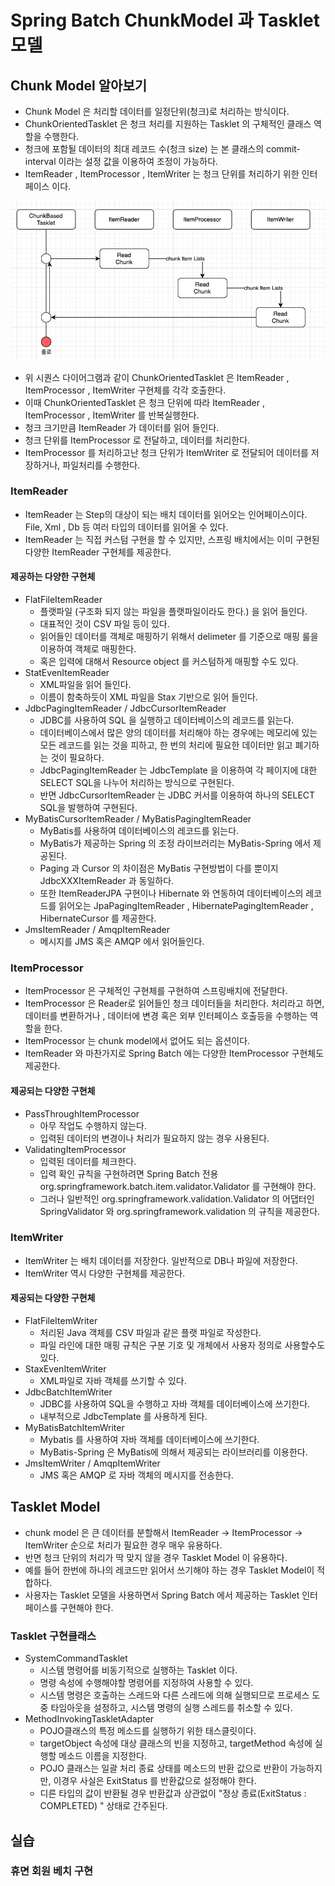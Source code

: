 # Spring Batch ChunkModel 과 Tasklet 모델

## Chunk Model 알아보기 

- Chunk Model 은 처리할 데이터를 일정단위(청크)로 처리하는 방식이다.
- ChunkOrientedTasklet 은 청크 처리를 지원하는 Tasklet 의 구체적인 클래스 역할을 수행한다. 
- 청크에 포함될 데이터의 최대 레코드 수(청크 size) 는 본 클래스의 commit-interval 이라는 설정 값을 이용하여 조정이 가능하다.
- ItemReader , ItemProcessor , ItemWriter 는 청크 단위를 처리하기 위한 인터페이스 이다.

![img.png](chunkModel.png)

- 위 시퀀스 다이어그램과 같이 ChunkOrientedTasklet 은 ItemReader , ItemProcessor , ItemWriter 구현체를 각각 호출한다.
- 이때 ChunkOrientedTasklet 은 청크 단위에 따라 ItemReader , ItemProcessor , ItemWriter 를 반복실행한다.
- 청크 크기만큼 ItemReader 가 데이터를 읽어 들인다.
- 청크 단위를 ItemProcessor 로 전달하고, 데이터를 처리한다. 
- ItemProcessor 를 처리하고난 청크 단위가 ItemWriter 로 전달되어 데이터를 저장하거나, 파일처리를 수행한다.


### ItemReader 

- ItemReader 는 Step의 대상이 되는 배치 데이터를 읽어오는 인어페이스이다. File, Xml , Db 등 여러 타입의 데이터를 읽어올 수 있다.
- ItemReader 는 직접 커스텀 구현을 할 수 있지만, 스프링 배치에서는 이미 구현된 다양한 ItemReader 구현체를 제공한다.

#### 제공하는 다양한 구현체 

- FlatFileItemReader
  - 플랫파일 (구조화 되지 않는 파일을 플랫파일이라도 한다.) 을 읽어 들인다.
  - 대표적인 것이 CSV 파일 등이 있다.
  - 읽어들인 데이터를 객체로 매핑하기 위해서 delimeter 를 기준으로 매핑 룰을 이용하여 객체로 매핑한다.
  - 혹은 입력에 대해서 Resource object 를 커스텀하게 매핑할 수도 있다.
- StatEvenItemReader
  - XML파일을 읽어 들인다.
  - 이름이 함축하듯이 XML 파일을 Stax 기반으로 읽어 들인다.
- JdbcPagingItemReader / JdbcCursorItemReader
  - JDBC를 사용하여 SQL 을 실행하고 데이터베이스의 레코드를 읽는다.
  - 데이터베이스에서 많은 양의 데이터를 처리해야 하는 경우에는 메모리에 있는 모든 레코드를 읽는 것을 피하고, 한 번의 처리에 필요한 데이터만 읽고 폐기하는 것이 필요하다.
  - JdbcPagingItemReader 는 JdbcTemplate 을 이용하여 각 페이지에 대한 SELECT SQL을 나누어 처리하는 방식으로 구현된다.
  - 반면 JdbcCursorItemReader 는 JDBC 커서를 이용하여 하나의 SELECT SQL을 발행하여 구현된다.
- MyBatisCursorItemReader / MyBatisPagingItemReader
  - MyBatis를 사용하여 데이터베이스의 레코드를 읽는다.
  - MyBatis가 제공하는 Spring 의 조정 라이브러리는 MyBatis-Spring 에서 제공된다. 
  - Paging 과 Cursor 의 차이점은 MyBatis 구현방법이 다를 뿐이지 JdbcXXXItemReader 과 동일하다.
  - 또한 ItemReaderJPA 구현이나 Hibernate 와 연동하여 데이터베이스의 레코드를 읽어오는 JpaPagingItemReader , HibernatePagingItemReader , HibernateCursor 를 제공한다.
- JmsItemReader / AmqpItemReader
  - 메시지를 JMS 혹은 AMQP 에서 읽어들인다.



### ItemProcessor 

- ItemProcessor 은 구체적인 구현체를 구현하여 스프링배치에 전달한다.
- ItemProcessor 은 Reader로 읽어들인 청크 데이터들을 처리한다. 처리라고 하면, 데이터를 변환하거나 , 
데이터에 변경 혹은 외부 인터페이스 호출등을 수행하는 역할을 한다.
- ItemProcessor 는 chunk model에서 없어도 되는 옵션이다.
- ItemReader 와 마찬가지로 Spring Batch 에는 다양한 ItemProcessor 구현체도 제공한다.

#### 제공되는 다양한 구현체

- PassThroughItemProcessor
  - 아무 작업도 수행하지 않는다.
  - 입력된 데이터의 변경이나 처리가 필요하지 않는 경우 사용된다.
- ValidatingItemProcessor
  - 입력된 데이터를 체크한다.
  - 입력 확인 규칙을 구현하려면 Spring Batch 전용 org.springframework.batch.item.validator.Validator 를 구현해야 한다.
  - 그러나 일반적인 org.springframework.validation.Validator 의 어댑터인 SpringValidator 와 org.springframework.validation 의 규칙을 제공한다.


### ItemWriter 

- ItemWriter 는 배치 데이터를 저장한다.  일반적으로 DB나 파일에 저장한다.
- ItemWriter 역시 다양한 구현체를 제공한다.

#### 제공되는 다양한 구현체

- FlatFileItemWriter
  - 처리된 Java 객체를 CSV 파일과 같은 플랫 파일로 작성한다.
  - 파일 라인에 대한 매핑 규칙은 구분 기호 및 개체에서 사용자 정의로 사용할수도 있다.
- StaxEvenItemWriter
  - XML파일로 자바 객체를 쓰기할 수 있다.
- JdbcBatchItemWriter
  - JDBC를 사용하여 SQL을 수행하고 자바 객체를 데이터베이스에 쓰기한다.
  - 내부적으로 JdbcTemplate 를 사용하게 된다.
- MyBatisBatchItemWriter
  - Mybatis 를 사용하여 자바 객체를 데이터베이스에 쓰기한다.
  - MyBatis-Spring 은 MyBatis에 의해서 제공되는 라이브러리를 이용한다.
- JmsItemWriter / AmqpItemWriter 
  - JMS 혹은 AMQP 로 자바 객체의 메시지를 전송한다.


  
## Tasklet Model

- chunk model 은 큰 데이터를 분할해서 ItemReader -> ItemProcessor -> ItemWriter 순으로 처리가 필요한 경우 매우 유용하다.
- 반면 청크 단위의 처리가 딱 맞지 않을 경우 Tasklet Model 이 유용하다.
- 예를 들어 한번에 하나의 레코드만 읽어서 쓰기해야 하는 경우 Tasklet Model이 적합하다. 
- 사용자는 Tasklet 모델을 사용하면서 Spring Batch 에서 제공하는 Tasklet 인터페이스를 구현해야 한다. 


### Tasklet 구현클래스

- SystemCommandTasklet
  - 시스템 명령어를 비동기적으로 실행하는 Tasklet 이다.
  - 명령 속성에 수행해야할 명령어를 지정하여 사용할 수 있다.
  - 시스템 명령은 호출하는 스레드와 다른 스레드에 의해 실행되므로 프로세스 도중 타임아웃을 설정하고, 시스템 명령의 실행 스레드를 취소할 수 있다.
- MethodInvokingTaskletAdapter 
  - POJO클래스의 특정 메소드를 실행하기 위한 태스클릿이다.
  - targetObject 속성에 대상 클래스의 빈을 지정하고, targetMethod 속성에 실행할 메소드 이름을 지정한다.
  - POJO 클래스는 일괄 처리 종료 상태를 메소드의 반환 값으로 반환이 가능하지만, 이경우 사실은 ExitStatus 를 반환값으로 설정해야 한다.
  - 디른 타입의 값이 반환될 경우 반환값과 상관없이 "정상 종료(ExitStatus : COMPLETED) " 상태로 간주된다.


## 실습

### 휴면 회원 베치 구현 